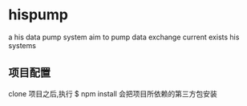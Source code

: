 # hispump
a his data pump system aim to pump data exchange current exists his systems 

## 项目配置
clone 项目之后,执行
    $ npm install
会把项目所依赖的第三方包安装
